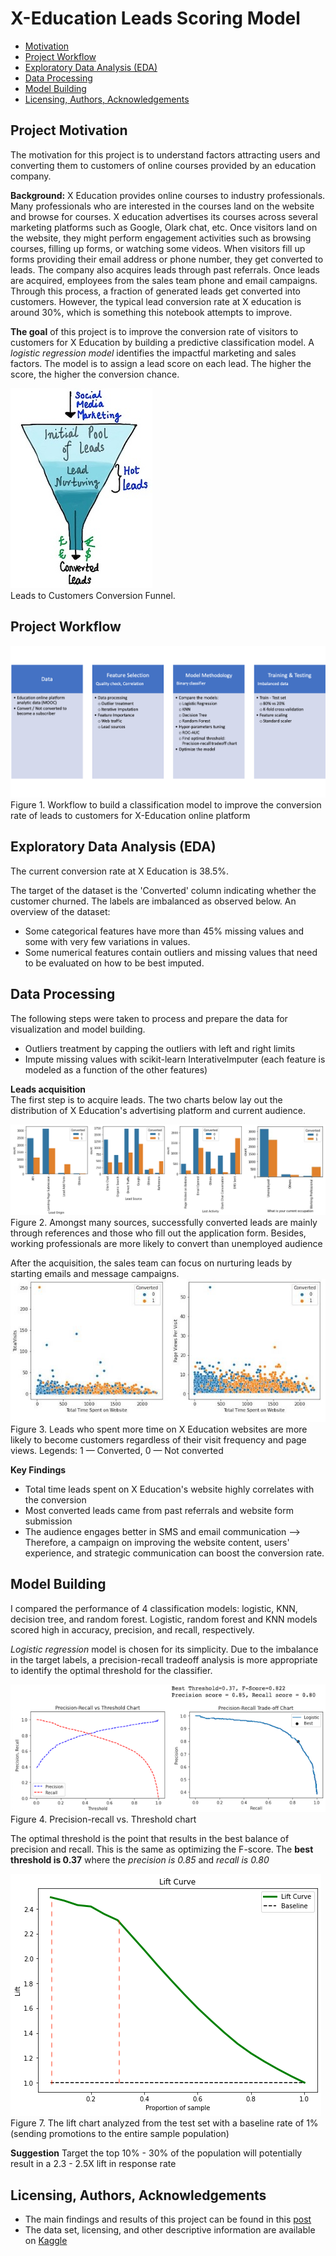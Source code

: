 # X-Education Leads Scoring Model
- [Motivation](#Project-Motivation)
- [Project Workflow](#Workflow)
- [Exploratory Data Analysis (EDA)](#EDA)
- [Data Processing](#Processing)
- [Model Building](#Model)
- [Licensing, Authors, Acknowledgements](#License)

## Project Motivation <a name="Project-Motivation"></a>
The motivation for this project is to understand factors attracting users and converting them to customers of online courses provided by an education company.

**Background:** X Education provides online courses to industry professionals. Many professionals who are interested in the courses land on the website and browse for courses. X education advertises its courses across several marketing platforms such as Google, Olark chat, etc. Once visitors land on the website, they might perform engagement activities such as browsing courses, filling up forms, or watching some videos. When visitors fill up forms providing their email address or phone number, they get converted to leads. The company also acquires leads through past referrals. Once leads are acquired, employees from the sales team phone and email campaigns. Through this process, a fraction of generated leads get converted into customers. However, the typical lead conversion rate at X education is around 30%, which is something this notebook attempts to improve.

**The goal** of this project is to improve the conversion rate of visitors to customers for X Education by building a predictive classification model. A *logistic regression model* identifies the impactful marketing and sales factors. The model is to assign a lead score on each lead. The higher the score, the higher the conversion chance.

![funnel](img/conversion_funnel.jpg)<br>
Leads to Customers Conversion Funnel.

## Project Workflow <a name="Workflow"></a>
![BFD](img/BFD.png)<br>
Figure 1. Workflow to build a classification model to improve the conversion rate of leads to customers for X-Education online platform

## Exploratory Data Analysis (EDA) <a name="EDA"></a>
The current conversion rate at X Education is 38.5%. 

The target of the dataset is the 'Converted' column indicating whether the customer churned. The labels are imbalanced as observed below. An overview of the dataset:
- Some categorical features have more than 45% missing values and some with very few variations in values.
- Some numerical features contain outliers and missing values that need to be evaluated on how to be best imputed.
  
## Data Processing <a name="Processing"></a>
The following steps were taken to process and prepare the data for visualization and model building.
- Outliers treatment by capping the outliers with left and right limits
- Impute missing values with scikit-learn InterativeImputer (each feature is modeled as a function of the other features)

**Leads acquisition** <br>
The first step is to acquire leads. The two charts below lay out the distribution of X Education's advertising platform and current audience. 

![platforms](img/leads_sources.png)<br>
Figure 2. Amongst many sources, successfully converted leads are mainly through references and those who fill out the application form. Besides, working professionals are more likely to convert than unemployed audience

After the acquisition, the sales team can focus on nurturing leads by starting emails and message campaigns.
![time](img/time_spent.JPG)<br>
Figure 3. Leads who spent more time on X Education websites are more likely to become customers regardless of their visit frequency and page views. Legends: 1 — Converted, 0 — Not converted

**Key Findings**
- Total time leads spent on X Education's website highly correlates with the conversion
- Most converted leads came from past referrals and website form submission
- The audience engages better in SMS and email communication
--> Therefore, a campaign on improving the website content, users' experience, and strategic communication can boost the conversion rate. 

## Model Building <a name="Model"></a>
I compared the performance of 4 classification models: logistic, KNN, decision tree, and random forest. Logistic, random forest and KNN models scored high in accuracy, precision, and recall, respectively. 

*Logistic regression* model is chosen for its simplicity. Due to the imbalance in the target labels, a precision-recall tradeoff analysis is more appropriate to identify the optimal threshold for the classifier. 

![threshold](img/precision_recall.png)<br>
Figure 4. Precision-recall vs. Threshold chart

The optimal threshold is the point that results in the best balance of precision and recall. This is the same as optimizing the F-score. The **best threshold is 0.37** where the *precision is 0.85* and *recall is 0.80*

![lift](img/lift_leads_pop.png)<br>
Figure 7. The lift chart analyzed from the test set with a baseline rate of 1% (sending promotions to the entire sample population)

**Suggestion** Target the top 10% - 30% of the population will potentially result in a 2.3 - 2.5X lift in response rate

## Licensing, Authors, Acknowledgements <a name="License"></a>
* The main findings and results of this project can be found in this [post](https://medium.com/@nguyenpham111/tips-to-improve-conversion-rate-for-online-educational-providers-fd84c9a43226)
*  The data set, licensing, and other descriptive information are available on [Kaggle](https://www.kaggle.com/lakshmikalyan/lead-scoring-x-online-education)
